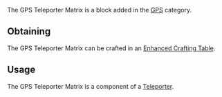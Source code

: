 The GPS Teleporter Matrix is a block added in the [GPS](https://github.com/Slimefun/Slimefun4/wiki/GPS) category.

## Obtaining
The GPS Teleporter Matrix can be crafted in an [Enhanced Crafting Table](https://github.com/Slimefun/Slimefun4/wiki/Enhanced-Crafting-Table).

## Usage
The GPS Teleporter Matrix is a component of a [Teleporter](https://github.com/Slimefun/Slimefun4/wiki/Teleporter).
